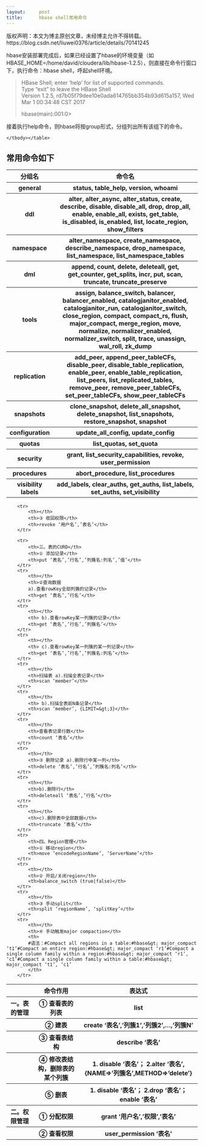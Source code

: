 ```yaml
---
layout:     post
title:      hbase shell常用命令
---
```

<div id="article_content" class="article_content clearfix csdn-tracking-statistics" data-pid="blog" data-mod="popu_307" data-dsm="post">
								<div class="article-copyright">
					版权声明：本文为博主原创文章，未经博主允许不得转载。					https://blog.csdn.net/liuwei0376/article/details/70141245				</div>
								            <div id="content_views" class="markdown_views prism-atom-one-dark">
							<!-- flowchart 箭头图标 勿删 -->
							<svg xmlns="http://www.w3.org/2000/svg" style="display: none;"><path stroke-linecap="round" d="M5,0 0,2.5 5,5z" id="raphael-marker-block" style="-webkit-tap-highlight-color: rgba(0, 0, 0, 0);"></path></svg>
							<p>hbase安装部署完成后，如果已经设置了hbase的环境变量（如HBASE_HOME=/home/david/cloudera/lib/hbase-1.2.5），则直接在命令行窗口下，执行命令：hbase shell，呼起shell环境。</p>

<blockquote>
  <p>HBase Shell; enter ‘help’ for list of supported commands. <br>
  Type “exit” to leave the HBase Shell <br>
  Version 1.2.5, rd7b05f79dee10e0ada614765bb354b93d615a157, Wed Mar  1 00:34:48 CST 2017</p>
  
  <p>hbase(main):001:0&gt; </p>
</blockquote>

<p>接着执行help命令，则hbase将按group形式，分组列出所有该组下的命令。</p>

<table>
        <tbody><tr>
            <th>分组名</th>
            <th>命令名</th>
        </tr>
        <tr color="red">
            <th>general</th>
            <th>status, table_help, version, whoami</th>
        </tr>
        <tr>
            <th>ddl</th>
            <th>alter, alter_async, alter_status, create, describe, disable, disable_all, drop, drop_all, enable, enable_all, exists, get_table, is_disabled, is_enabled, list, locate_region, show_filters</th>
        </tr>
        <tr>
            <th>namespace</th>
            <th>alter_namespace, create_namespace, describe_namespace, drop_namespace, list_namespace, list_namespace_tables</th>
        </tr>
        <tr>
            <th>dml</th>
            <th>append, count, delete, deleteall, get, get_counter, get_splits, incr, put, scan, truncate, truncate_preserve</th>
        </tr>
        <tr>
            <th>tools</th>
            <th>assign, balance_switch, balancer, balancer_enabled, catalogjanitor_enabled, catalogjanitor_run, catalogjanitor_switch, close_region, compact, compact_rs, flush, major_compact, merge_region, move, normalize, normalizer_enabled, normalizer_switch, split, trace, unassign, wal_roll, zk_dump</th>
        </tr>
        <tr>
            <th>replication</th>
            <th>add_peer, append_peer_tableCFs, disable_peer, disable_table_replication, enable_peer, enable_table_replication, list_peers, list_replicated_tables, remove_peer, remove_peer_tableCFs, set_peer_tableCFs, show_peer_tableCFs</th>
        </tr>
        <tr>
            <th>snapshots</th>
            <th>clone_snapshot, delete_all_snapshot, delete_snapshot, list_snapshots, restore_snapshot, snapshot</th>
        </tr>
        <tr>
            <th>configuration</th>
            <th>update_all_config, update_config</th>
        </tr>
        <tr>
            <th>quotas</th>
            <th>list_quotas, set_quota</th>
        </tr>
        <tr>
            <th>security</th>
            <th>grant, list_security_capabilities, revoke, user_permission</th>
        </tr>
        <tr>
            <th>procedures</th>
            <th>abort_procedure, list_procedures</th>
        </tr>
        <tr>
            <th>visibility labels</th>
            <th>add_labels, clear_auths, get_auths, list_labels, set_auths, set_visibility</th>
        </tr>

    </tbody></table>

<h2 id="常用命令如下">常用命令如下</h2>

<table>
        <tbody><tr>
            <th></th>
            <th>命令作用</th>
            <th>表达式</th>
        </tr>
        <tr>
            <th>一。表的管理</th>
            <th>① 查看表的列表</th>
            <th>list</th>
        </tr>
        <tr>
            <th></th>
            <th>② 建表</th>
            <th>create ‘表名’,’列簇1’,’列簇2’,…,’列簇N’</th>
        </tr>
        <tr>
            <th></th>
            <th>③ 查看表结构</th>
            <th>describe ‘表名’</th>
        </tr>
        <tr>
            <th></th>
            <th>④ 修改表结构，删除表的某个列簇</th>
            <th>1. disable ‘表名’； 2.alter ‘表名’, {NAME=&gt;’列簇名’,METHOD=&gt;’delete’}</th>
        </tr>
        <tr>
            <th></th>
            <th>⑤ 删表</th>
            <th>1. disable ‘表名’； 2.drop ‘表名’；enable ‘表名’</th>
        </tr>
        <tr>
            <th>二。权限管理</th>
            <th>① 分配权限</th>
            <th>grant ‘用户名’,’权限’,’表名’</th>
        </tr>
        <tr>
            <th></th>
            <th>② 查看权限</th>
            <th>user_permission ‘表名’</th>
        </tr>

        <tr>
            <th></th>
            <th>③ 收回权限</th>
            <th>revoke ‘用户名’,’表名’</th>
        </tr>

        <tr>
            <th>三。表的CURD</th>
            <th>① 添加记录</th>
            <th>put ‘表名’,’行名’,’列簇名:列名’,’值’</th>
        </tr>
        <tr>
            <th></th>
            <th>②查询数据
            a).查看rowKey全部列簇的记录</th>
            <th>get ‘表名’,’行名’</th>
        </tr>
        <tr>
            <th></th>
            <th> b).查看rowKey某一列簇的记录</th>
            <th>get ‘表名’,’行名’,’列簇名’</th>
        </tr>
        <tr>
            <th></th>
            <th> c).查看rowKey某一列簇的某一列记录</th>
            <th>get ‘表名’,’行名’,’列簇名:列名’</th>
        </tr>
        <tr>
            <th></th>
            <th>扫描表 a).扫描全表记录</th>
            <th>scan ‘member’</th>
        </tr>
        <tr>
            <th></th>
            <th> b).扫描全表前N条记录</th>
            <th>scan ‘member’, {LIMIT=&gt;3}</th>
        </tr>
        <tr>
            <th></th>
            <th>查看表记录行数</th>
            <th>count ‘表名’</th>
        </tr>
        <tr>
            <th></th>
            <th>③ 删除记录 a).删除行中某一列</th>
            <th>delete ‘表名’,’行名’,’列簇名:列名’</th>
        </tr>
        <tr>
            <th></th>
            <th>b).删除行</th>
            <th>deleteall ‘表名’,’行名’</th>
        </tr>
        <tr>
            <th></th>
            <th>c).删除表中全部数据</th>
            <th>truncate ‘表名’</th>
        </tr>
        <tr>
            <th>四。Region管理</th>
            <th>① 移动region</th>
            <th>move ‘encodeRegionName’, ‘ServerName’</th>
        </tr>
        <tr>
            <th></th>
            <th>② 开启/关闭region</th>
            <th>balance_switch (true|false)</th>
        </tr>
        <tr>
            <th></th>
            <th>③ 手动split</th>
            <th>split ‘regionName’, ‘splitKey’</th>
        </tr>
        <tr>
            <th></th>
            <th>④ 手动触发major compaction</th>
            <th>
            #语法：#Compact all regions in a table:#hbase&gt; major_compact ‘t1’#Compact an entire region:#hbase&gt; major_compact ‘r1’#Compact a single column family within a region:#hbase&gt; major_compact ‘r1’, ‘c1’#Compact a single column family within a table:#hbase&gt; major_compact ‘t1’, ‘c1’
            </th>
        </tr>

</tbody></table>            </div>
						<link href="https://csdnimg.cn/release/phoenix/mdeditor/markdown_views-9e5741c4b9.css" rel="stylesheet">
                </div>